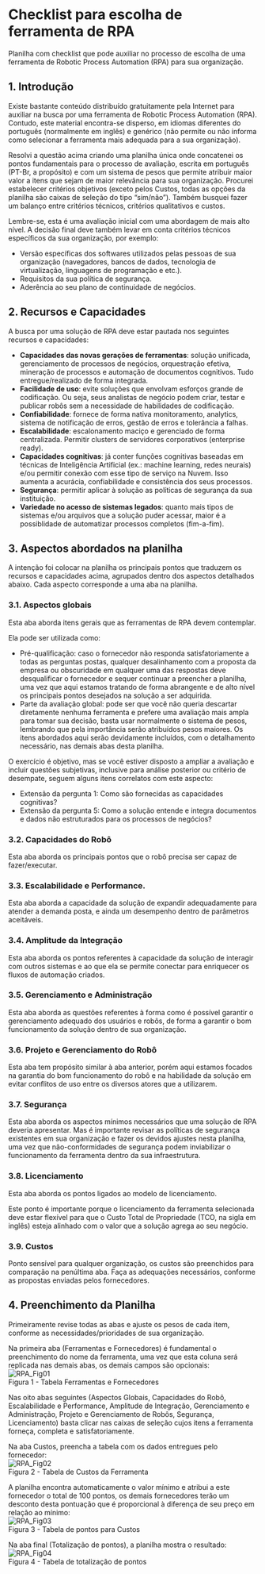 # Checklist para escolha de ferramenta de RPA
Planilha com checklist que pode auxiliar no processo de escolha de uma ferramenta de Robotic Process Automation (RPA) para sua organização.

## 1. Introdução
Existe bastante conteúdo distribuído gratuitamente pela Internet para auxiliar na busca por uma ferramenta de Robotic Process Automation (RPA). Contudo, este material encontra-se disperso, em idiomas diferentes do português (normalmente em inglês) e genérico (não permite ou não informa como selecionar a ferramenta mais adequada para a sua organização).

Resolvi a questão acima criando uma planilha única onde concatenei os pontos fundamentais para o processo de avaliação, escrita em português (PT-Br, a propósito) e com um sistema de pesos que permite atribuir maior valor a itens que sejam de maior relevância para sua organização. Procurei estabelecer critérios objetivos (exceto pelos Custos, todas as opções da planilha são caixas de seleção do tipo “sim/não”). Também busquei fazer um balanço entre critérios técnicos, critérios qualitativos e custos.

Lembre-se, esta é uma avaliação inicial com uma abordagem de mais alto nível. A decisão final deve também levar em conta critérios técnicos específicos da sua organização, por exemplo:

- Versão específicas dos softwares utilizados pelas pessoas de sua organização (navegadores, bancos de dados, tecnologia de virtualização, linguagens de programação e etc.).
- Requisitos da sua política de segurança.
- Aderência ao seu plano de continuidade de negócios.


## 2. Recursos e Capacidades
A busca por uma solução de RPA deve estar pautada nos seguintes recursos e capacidades:

- **Capacidades das novas gerações de ferramentas**: solução unificada, gerenciamento de processos de negócios, orquestração efetiva, mineração de processos e automação de documentos cognitivos. Tudo entregue/realizado de forma integrada.
- **Facilidade de uso**: evite soluções que envolvam esforços grande de codificação. Ou seja, seus analistas de negócio podem criar, testar e publicar robôs sem a necessidade de habilidades de codificação.
- **Confiabilidade**: fornece de forma nativa monitoramento, analytics, sistema de notificação de erros, gestão de erros e tolerância a falhas.
- **Escalabilidade**: escalonamento maciço e gerenciado de forma centralizada. Permitir clusters de servidores corporativos (enterprise ready).
- **Capacidades cognitivas**: já conter funções cognitivas baseadas em técnicas de Inteligência Artificial (ex.: machine learning, redes neurais) e/ou permitir conexão com esse tipo de serviço na Nuvem. Isso aumenta a acurácia, confiabilidade e consistência dos seus processos.
- **Segurança**: permitir aplicar à solução as políticas de segurança da sua instituição.
- **Variedade no acesso de sistemas legados**: quanto mais tipos de sistemas e/ou arquivos que a solução puder acessar, maior é a possiblidade de automatizar processos completos (fim-a-fim).


## 3. Aspectos abordados na planilha
A intenção foi colocar na planilha os principais pontos que traduzem os recursos e capacidades acima, agrupados dentro dos aspectos detalhados abaixo. Cada aspecto corresponde a uma aba na planilha.

### 3.1. Aspectos globais
Esta aba aborda itens gerais que as ferramentas de RPA devem contemplar.

Ela pode ser utilizada como:

- Pré-qualificação: caso o fornecedor não responda satisfatoriamente a todas as perguntas postas, qualquer desalinhamento com a proposta da empresa ou obscuridade em qualquer uma das respostas deve desqualificar o fornecedor e sequer continuar a preencher a planilha, uma vez que aqui estamos tratando de forma abrangente e de alto nível os principais pontos desejados na solução a ser adquirida.
- Parte da avaliação global: pode ser que você não queria descartar diretamente nenhuma ferramenta e prefere uma avaliação mais ampla para tomar sua decisão, basta usar normalmente o sistema de pesos, lembrando que pela importância serão atribuídos pesos maiores. Os itens abordados aqui serão devidamente incluídos, com o detalhamento necessário, nas demais abas desta planilha.

O exercício é objetivo, mas se você estiver disposto a ampliar a avaliação e incluir questões subjetivas, inclusive para análise posterior ou critério de desempate, seguem alguns itens correlatos com este aspecto:
- Extensão da pergunta 1: Como são fornecidas as capacidades cognitivas?
- Extensão da pergunta 5: Como a solução entende e integra documentos e dados não estruturados para os processos de negócios?

### 3.2. Capacidades do Robô
Esta aba aborda os principais pontos que o robô precisa ser capaz de fazer/executar.

### 3.3. Escalabilidade e Performance.
Esta aba aborda a capacidade da solução de expandir adequadamente para atender a demanda posta, e ainda um desempenho dentro de parâmetros aceitáveis.

### 3.4. Amplitude da Integração
Esta aba aborda os pontos referentes à capacidade da solução de interagir com outros sistemas e ao que ela se permite conectar para enriquecer os fluxos de automação criados.

### 3.5. Gerenciamento e Administração
Esta aba aborda as questões referentes à forma como é possível garantir o gerenciamento adequado dos usuários e robôs, de forma a garantir o bom funcionamento da solução dentro de sua organização.

### 3.6. Projeto e Gerenciamento do Robô
Esta aba tem propósito similar à aba anterior, porém aqui estamos focados na garantia do bom funcionamento do robô e na habilidade da solução em evitar conflitos de uso entre os diversos atores que a utilizarem.

### 3.7. Segurança
Esta aba aborda os aspectos mínimos necessários que uma solução de RPA deveria apresentar. Mas é importante revisar as políticas de segurança existentes em sua organização e fazer os devidos ajustes nesta planilha, uma vez que não-conformidades de segurança podem inviabilizar o funcionamento da ferramenta dentro da sua infraestrutura.

### 3.8. Licenciamento
Esta aba aborda os pontos ligados ao modelo de licenciamento.

Este ponto é importante porque o licenciamento da ferramenta selecionada deve estar flexível para que o Custo Total de Propriedade (TCO, na sigla em inglês) esteja alinhado com o valor que a solução agrega ao seu negócio.

### 3.9. Custos
Ponto sensível para qualquer organização, os custos são preenchidos para comparação na penúltima aba. Faça as adequações necessários, conforme as propostas enviadas pelos fornecedores.



## 4. Preenchimento da Planilha
Primeiramente revise todas as abas e ajuste os pesos de cada item, conforme as necessidades/prioridades de sua organização.

Na primeira aba (Ferramentas e Fornecedores) é fundamental o preenchimento do nome da ferramenta, uma vez que esta coluna será replicada nas demais abas, os demais campos são opcionais:
<br>
![RPA_Fig01](https://github.com/user-attachments/assets/ce7ce3d7-0e8a-4b8d-89ba-d381e771c387)
<br>
Figura 1 - Tabela Ferramentas e Fornecedores



Nas oito abas seguintes (Aspectos Globais, Capacidades do Robô, Escalabilidade e Performance, Amplitude de Integração, Gerenciamento e Administração, Projeto e Gerenciamento de Robôs, Segurança, Licenciamento) basta clicar nas caixas de seleção cujos itens a ferramenta forneça, completa e satisfatoriamente.

Na aba Custos, preencha a tabela com os dados entregues pelo fornecedor:
<br>
![RPA_Fig02](https://github.com/user-attachments/assets/0404a6b6-e593-47de-b166-e949c3ba2b2e)
<br>
Figura 2 - Tabela de Custos da Ferramenta



A planilha encontra automaticamente o valor mínimo e atribui a este fornecedor o total de 100 pontos, os demais fornecedores terão um desconto desta pontuação que é proporcional à diferença de seu preço em relação ao mínimo:
<br>
![RPA_Fig03](https://github.com/user-attachments/assets/8dd2ec36-b490-4923-b0ec-34da6d52c84c)
<br>
Figura 3 - Tabela de pontos para Custos



Na aba final (Totalização de pontos), a planilha mostra o resultado:
<br>
![RPA_Fig04](https://github.com/user-attachments/assets/35538daf-c084-4bc9-a228-94d35d4f334a)
<br>
Figura 4 - Tabela de totalização de pontos
